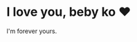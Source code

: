 
</head>
<body>
  <div class="message-box">
    <h1>I love you, beby ko ❤️</h1>
    <p>I'm forever yours.</p>
  </div>
</body>
</html>
